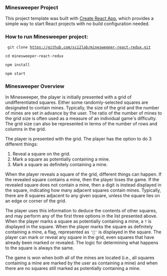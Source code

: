 ### Minesweeper Project

This project template was built with [Create React App](https://github.com/facebookincubator/create-react-app), which provides a simple way to start React projects with no build configuration needed.

### How to run Minesweeper project:

<code> git clone https://github.com/sci2lab/minesweeper-react-redux.git </code>

<code>cd minesweeper-react-redux</code>

<code>npm install</code>

<code>npm start</code>

### Minesweeper Overview

In Minesweeper, the player is initially presented with a grid of
undifferentiated squares. Either some randomly-selected squares are designated to contain mines. Typically, the
size of the grid and the number of mines are set in advance by the user. The ratio of the number of mines to the grid size is often used as a
measure of an individual game's difficulty. The grid size can also be
represented in terms of the number of rows and columns in the grid.

The player is presented with
the grid. The player
has the option to do 3 different things:

1.  Reveal a square on the grid.
2.  Mark a square as potentially containing a mine.
3.  Mark a square as definitely containing a mine.

When the player reveals a square of the grid, different things can happen. If
the revealed square contains a mine, then the player loses the game. If the
revealed square does not contain a mine, then a digit is instead displayed in
the square, indicating how many adjacent squares contain mines. Typically, there are 8 squares adjacent to any given square, unless
the square lies on an edge or corner of the grid.

The player uses this information to deduce the contents of other squares, and
may perform any of the first three options in the list presented above. When the
player marks a square as potentially containing a mine, a <code>?</code> is
displayed in the square. When the player marks the square as definitely
containing a mine, a flag, represented as <code>'🚩'</code> is displayed in the
square. The player can mark or reveal any square in the grid, even squares that
have already been marked or revealed. The logic for determining what happens
to the square is always the same.

The game is won when both all of the mines are located (i.e., all squares
containing a mine are marked by the user as containing a mine) and when there
are no squares still marked as potentially containing a mine.
